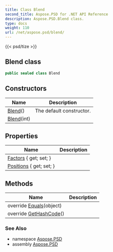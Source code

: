 ```yaml
---
title: Class Blend
second_title: Aspose.PSD for .NET API Reference
description: Aspose.PSD.Blend class. 
type: docs
weight: 110
url: /net/aspose.psd/blend/
---
```

{{< psd/tize >}}
## Blend class

```csharp
public sealed class Blend
```

## Constructors

| Name | Description |
| --- | --- |
| [Blend](blend/#constructor)() | The default constructor. |
| [Blend](blend/#constructor_1)(int) |  |

## Properties

| Name | Description |
| --- | --- |
| [Factors](../../aspose.psd/blend/factors/) { get; set; } |  |
| [Positions](../../aspose.psd/blend/positions/) { get; set; } |  |

## Methods

| Name | Description |
| --- | --- |
| override [Equals](../../aspose.psd/blend/equals/)(object) |  |
| override [GetHashCode](../../aspose.psd/blend/gethashcode/)() |  |

### See Also

* namespace [Aspose.PSD](../../aspose.psd/)
* assembly [Aspose.PSD](../../)


